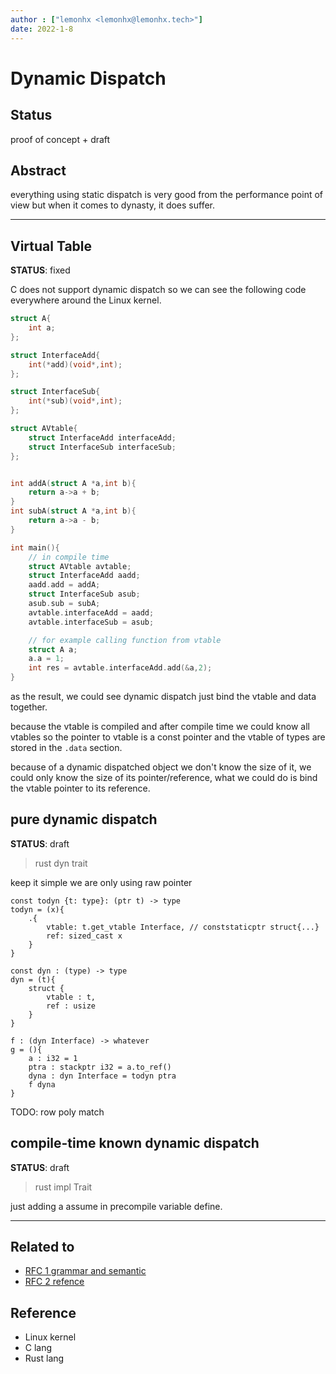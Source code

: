 ```yaml
---
author : ["lemonhx <lemonhx@lemonhx.tech>"]
date: 2022-1-8
---
```



# Dynamic Dispatch

## Status
proof of concept + draft

## Abstract
everything using static dispatch is very good from the performance point of view
but when it comes to dynasty, it does suffer.

---

## Virtual Table
**STATUS**: fixed

C does not support dynamic dispatch
so we can see the following code everywhere around the Linux kernel.
```c
struct A{
    int a;
};

struct InterfaceAdd{
    int(*add)(void*,int);
};

struct InterfaceSub{
    int(*sub)(void*,int);
};

struct AVtable{
    struct InterfaceAdd interfaceAdd;
    struct InterfaceSub interfaceSub;
};


int addA(struct A *a,int b){
    return a->a + b;
}
int subA(struct A *a,int b){
    return a->a - b;
}

int main(){
    // in compile time
    struct AVtable avtable;
    struct InterfaceAdd aadd;
    aadd.add = addA;
    struct InterfaceSub asub;
    asub.sub = subA;
    avtable.interfaceAdd = aadd;
    avtable.interfaceSub = asub;

    // for example calling function from vtable
    struct A a;
    a.a = 1;
    int res = avtable.interfaceAdd.add(&a,2);
}
```

as the result, we could see dynamic dispatch just bind the vtable and data together.

because the vtable is compiled and after compile time we could know all vtables so the pointer to vtable is a const pointer and the vtable of types are stored in the `.data` section.

because of a dynamic dispatched object we don't know the size of it, we could only know the size of its pointer/reference, what we could do is bind the vtable pointer to its reference.

## pure dynamic dispatch
**STATUS**: draft

> rust dyn trait


keep it simple we are only using raw pointer
```kat
const todyn {t: type}: (ptr t) -> type 
todyn = (x){
    .{
        vtable: t.get_vtable Interface, // conststaticptr struct{...}
        ref: sized_cast x
    }
}

const dyn : (type) -> type
dyn = (t){
    struct {
        vtable : t,
        ref : usize
    }
}

f : (dyn Interface) -> whatever
g = (){
    a : i32 = 1
    ptra : stackptr i32 = a.to_ref()
    dyna : dyn Interface = todyn ptra
    f dyna
}
```
TODO: row poly match

## compile-time known dynamic dispatch
**STATUS**: draft

> rust impl Trait

just adding a assume in precompile variable define.

---
## Related to
- [RFC 1 grammar and semantic](1.grammar_and_semantic.md)
- [RFC 2 refence](2.reference_and_pointers.md)

## Reference
- Linux kernel
- C lang
- Rust lang